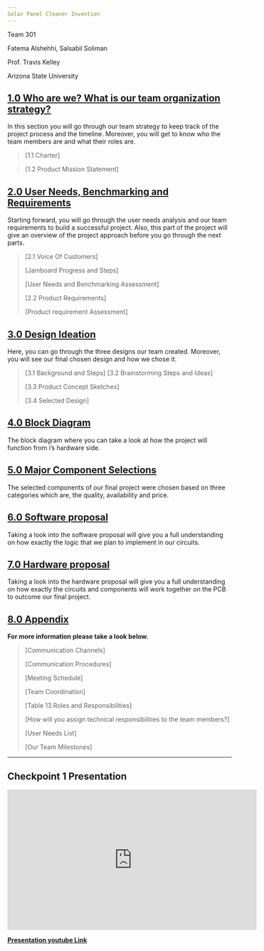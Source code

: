 ```yaml
---
Solar Panel Cleaner Invention 
---
```

  <span id="_vsi9fgi54zcx" class="anchor"></span>Team 301

  <span id="_q33it83zch9" class="anchor"></span>Fatema Alshehhi,
  Salsabil Soliman

  <span id="_9gc41n8pnmmw" class="anchor"></span>Prof. Travis Kelley

  <span id="_czbhmj89764z" class="anchor"></span>Arizona State
  University

## [1.0 Who are we? What is our team organization strategy?](/team-organization)
In this section you will go through our team strategy to keep track of the 
project process and the timeline. Moreover, you will get to know who the team members are and what their roles are.
> [1.1 Charter]
 
> [1.2 Product Mission Statement]

## [2.0 User Needs, Benchmarking and Requirements](/user-needs)

Starting forward, you will go through the user needs analysis and our
team requirements to build a successful project. Also, this part of the
project will give an overview of the project approach before you go
through the next parts.

> [2.1 Voice Of Customers]
> 
>[Jamboard Progress and Steps]
>
>[User Needs and Benchmarking Assessment]
>
> [2.2 Product Requirements]
>
> [Product requirement Assessment]

## [3.0 Design Ideation](/design-ideation)

Here, you can go through the three designs our team created. Moreover,
you will see our final chosen design and how we chose it.

> [3.1 Background and Steps]
> [3.2 Brainstorming Steps and Ideas]
>
> [3.3 Product Concept Sketches]
>
> [3.4 Selected Design]

## [4.0 Block Diagram](block-diagram)

The block diagram where you can take a look at how the project will
function from i’s hardware side.

## [5.0 Major Component Selections](/component-selection)

The selected components of our final project were chosen based on three categories which are, the quality, availability and price.

## [6.0 Software proposal](/software-proposal)

Taking a look into the software proposal will give you a full 
understanding on how exactly the logic that we plan to implement in our circuits.

## [7.0 Hardware proposal](/hardware-proposal)

Taking a look into the hardware proposal will give you a full 
understanding on how exactly the circuits and components will work 
together on the PCB to outcome our final project.

## [8.0 Appendix](/appendix)

**For more information please take a look below.**

> [Communication Channels]
>
> [Communication Procedures]
>
> [Meeting Schedule]
>
> [Team Coordination]
>
> [Table 13.Roles and Responsibilities]
>
> [How will you assign technical responsibilities to the team members?]
>
> [User Needs List]
>
> [Our Team Milestones]

---
Checkpoint 1 Presentation
---
<iframe width="560" height="315" src="https://www.youtube.com/embed/ZJIEgCf_MdA" title="YouTube video player" frameborder="0" allow="accelerometer; autoplay; clipboard-write; encrypted-media; gyroscope; picture-in-picture; web-share" allowfullscreen></iframe>
  
[**<span class="underline">Presentation youtube
Link</span>**](https://youtu.be/ZJIEgCf_MdA)

